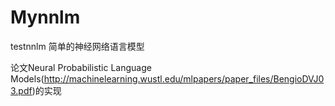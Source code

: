 # Mynnlm
testnnlm
简单的神经网络语言模型

论文Neural Probabilistic Language Models(http://machinelearning.wustl.edu/mlpapers/paper_files/BengioDVJ03.pdf)的实现
